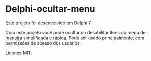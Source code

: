 # Delphi-ocultar-menu

Este projeto foi desenvolvido em Delphi 7.

Com este projeto você pode ocultar ou desabilitar itens do menu de maneira simplificada e rápida. Pode ser usado principalmente, com permissões de acesso dos usuários.

Licença MIT.
